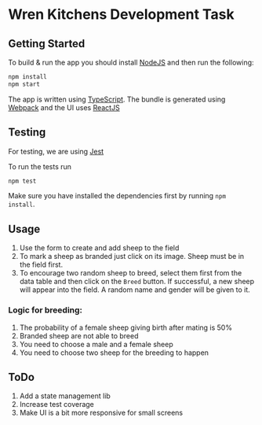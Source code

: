 # Wren Kitchens Development Task

## Getting Started

To build & run the app you should install [NodeJS](https://nodejs.org/en/) and then run the following:

```bash
npm install
npm start
```

The app is written using [TypeScript](https://www.typescriptlang.org/). The bundle is generated using [Webpack](https://webpack.js.org/) and the UI uses [ReactJS](https://reactjs.org/)

## Testing

For testing, we are using [Jest](https://jestjs.io/docs/tutorial-react)

To run the tests run

```bash
npm test
```

Make sure you have installed the dependencies first by running `npm install`.

## Usage

1. Use the form to create and add sheep to the field
1. To mark a sheep as branded just click on its image. Sheep must be in the field first.
1. To encourage two random sheep to breed, select them first from the data table and then click on the `Breed` button. If successful, a new sheep will appear into the field. A random name and gender will be given to it.

### Logic for breeding:

1. The probability of a female sheep giving birth after mating is 50%
1. Branded sheep are not able to breed
1. You need to choose a male and a female sheep
1. You need to choose two sheep for the breeding to happen

## ToDo

1. Add a state management lib
1. Increase test coverage
1. Make UI is a bit more responsive for small screens
